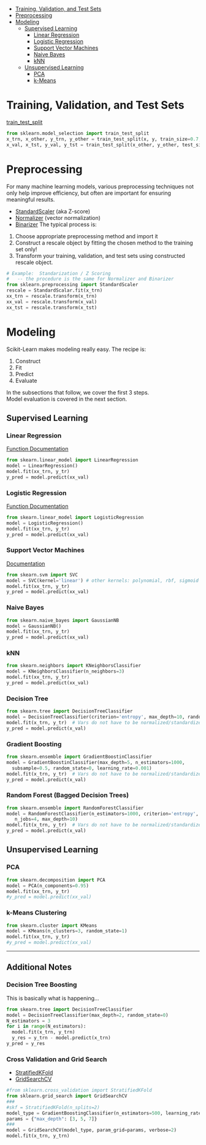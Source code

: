 * [Training, Validation, and Test Sets](#datasplits)
* [Preprocessing](#preprocessing)
* [Modeling](#models)
  - [Supervised Learning](#models_supervised)
    * [Linear Regression](#models_linreg)
    * [Logistic Regression](#models_logreg)
    * [Support Vector Machines](#models_svm)
    * [Naive Bayes](#models_nbayes)
    * [kNN](#models_knn)
  - [Unsupervised Learning](#models_unsupervised)
    * [PCA](#models_pca)
    * [k-Means](#models_kmeans)



<a name="datasplits"></a>
# Training, Validation, and Test Sets
[train_test_split](http://scikit-learn.org/stable/modules/generated/sklearn.model_selection.train_test_split.html)
```python
from sklearn.model_selection import train_test_split
x_trn, x_other, y_trn, y_other = train_test_split(x, y, train_size=0.7, random_state=0)
x_val, x_tst, y_val, y_tst = train_test_split(x_other, y_other, test_size=0.33, random_state=1)
```
<a name="preprocessing"></a>
# Preprocessing
For many machine learning models, various preprocessing techniques not only help
improve efficiency, but often are important for ensuring meaningful results.
* [StandardScaler](http://scikit-learn.org/stable/modules/generated/sklearn.preprocessing.StandardScaler.html) (aka Z-score)
* [Normalizer](http://scikit-learn.org/stable/modules/generated/sklearn.preprocessing.Normalizer.html) (vector normalization)
* [Binarizer](http://scikit-learn.org/stable/modules/generated/sklearn.preprocessing.Binarizer.html)
The typical process is:
1. Choose appropriate preprocessing method and import it
2. Construct a rescale object by fitting the chosen method to the training set only!
3. Transform your training, validation, and test sets using constructed rescale object.
```python
# Example:  Standarization / Z Scoring
#   -- the procedure is the same for Normalizer and Binarizer
from sklearn.preprocessing import StandardScaler
rescale = StandardScalar.fit(x_trn)
xx_trn = rescale.transform(x_trn)
xx_val = rescale.transform(x_val)
xx_tst = rescale.transform(x_tst)
```

<a name="models"></a>
# Modeling
Scikit-Learn makes modeling really easy.  The recipe is:
1. Construct
2. Fit
3. Predict
4. Evaluate

In the subsections that follow, we cover the first 3 steps.  
Model evaluation is covered in the next section.

<a name="models_supervised"></a>
## Supervised Learning

<a name="models_linreg"></a>
### Linear Regression
[Function Documentation](http://scikit-learn.org/stable/modules/generated/sklearn.linear_model.LinearRegression.html)
```python
from skearn.linear_model import LinearRegression
model = LinearRegression()
model.fit(xx_trn, y_tr)
y_pred = model.predict(xx_val)
```

<a name="models_logreg"></a>
### Logistic Regression
[Function Documentation](http://scikit-learn.org/stable/modules/generated/sklearn.linear_model.LogisticRegression.html)
```python
from skearn.linear_model import LogisticRegression
model = LogisticRegression()
model.fit(xx_trn, y_tr)
y_pred = model.predict(xx_val)
```

<a name="models_svm"></a>
### Support Vector Machines
[Documentation](http://scikit-learn.org/stable/modules/svm.html)
```python
from skearn.svm import SVC
model = SVC(kernel='linear') # other kernels: polynomial, rbf, sigmoid
model.fit(xx_trn, y_tr)
y_pred = model.predict(xx_val)
```

<a name="models_nbayes"></a>
### Naive Bayes
```python
from skearn.naive_bayes import GaussianNB
model = GaussianNB()
model.fit(xx_trn, y_tr)
y_pred = model.predict(xx_val)
```

<a name="models_knn"></a>
### kNN
```python
from skearn.neighbors import KNeighborsClassifier
model = KNeighborsClassifier(n_neighbors=3)
model.fit(xx_trn, y_tr)
y_pred = model.predict(xx_val)
```

<a name="models_dt"></a>
### Decision Tree
```python
from skearn.tree import DecisionTreeClassifier
model = DecisionTreeClassifier(criterion='entropy', max_depth=10, random_state=0)
model.fit(x_trn, y_tr)  # Vars do not have to be normalized/standardized for DTs!
y_pred = model.predict(x_val)
```

<a name="models_gb"></a>
### Gradient Boosting
```python
from skearn.ensemble import GradientBoostinClassifier
model = GradientBoostinClassifier(max_depth=5, n_estimators=1000, 
  subsample=0.5, random_state=0, learning_rate=0.001)
model.fit(x_trn, y_tr)  # Vars do not have to be normalized/standardized for DTs!
y_pred = model.predict(x_val)
```

<a name="models_gb"></a>
### Random Forest (Bagged Decision Trees)
```python
from skearn.ensemble import RandomForestClassifier
model = RandomForestClassifier(n_estimators=1000, criterion='entropy', 
   n_jobs=4, max_depth=10)
model.fit(x_trn, y_tr)  # Vars do not have to be normalized/standardized for DTs!
y_pred = model.predict(x_val)
```


<a name="models_unsupervised"></a>
## Unsupervised Learning

<a name="models_pca"></a>
### PCA
```python
from skearn.decomposition import PCA
model = PCA(n_components=0.95)
model.fit(xx_trn, y_tr)
#y_pred = model.predict(xx_val)
```

<a name="models_kmeans"></a>
### k-Means Clustering
```python
from skearn.cluster import KMeans
model = KMeans(n_clusters=3, random_state=1)
model.fit(xx_trn, y_tr)
#y_pred = model.predict(xx_val)
```












---------------------------------------------
## Additional Notes

### Decision Tree Boosting
This is basically what is happening...
```python
from skearn.tree import DecisionTreeClassifier
model = DecisionTreeClassifier(max_depth=2, random_state=0)
N_estimators = 3
for i in range(N_estimators):
  model.fit(x_trn, y_trn)  
  y_res = y_trn - model.predict(x_trn)
y_pred = y_res
```

### Cross Validation and Grid Search
* [StratifiedKFold](http://scikit-learn.org/stable/modules/generated/sklearn.model_selection.StratifiedKFold.html)
* [GridSearchCV](http://scikit-learn.org/stable/modules/generated/sklearn.model_selection.GridSearchCV.html)
```python
#from sklearn.cross_validation import StratifiedKFold
from sklearn.grid_search import GridSearchCV
###
#skf = StratifiedKFold(n_splits=2)
model_type = GradientBoostingClassifier(n_estimators=500, learning_rate=.01)
params = {"max_depth": [3, 5, 7]}
###
model = GridSearchCV(model_type, param_grid=params, verbose=2)
model.fit(x_trn, y_trn)
```

